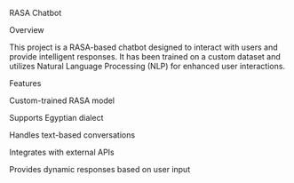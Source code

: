 RASA Chatbot

Overview

This project is a RASA-based chatbot designed to interact with users and provide intelligent responses. It has been trained on a custom dataset and utilizes Natural Language Processing (NLP) for enhanced user interactions.

Features

Custom-trained RASA model

Supports Egyptian dialect

Handles text-based conversations

Integrates with external APIs

Provides dynamic responses based on user input
